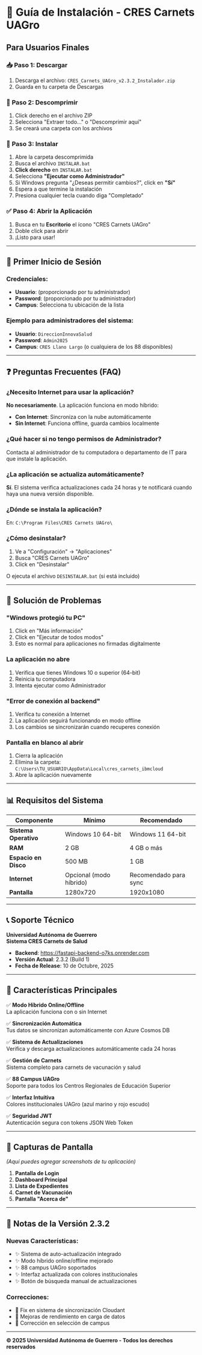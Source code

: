 # 📱 Guía de Instalación - CRES Carnets UAGro

## Para Usuarios Finales

### 📥 **Paso 1: Descargar**
1. Descarga el archivo: `CRES_Carnets_UAGro_v2.3.2_Instalador.zip`
2. Guarda en tu carpeta de Descargas

### 📂 **Paso 2: Descomprimir**
1. Click derecho en el archivo ZIP
2. Selecciona "Extraer todo..." o "Descomprimir aquí"
3. Se creará una carpeta con los archivos

### 🔧 **Paso 3: Instalar**
1. Abre la carpeta descomprimida
2. Busca el archivo `INSTALAR.bat`
3. **Click derecho** en `INSTALAR.bat`
4. Selecciona **"Ejecutar como Administrador"**
5. Si Windows pregunta "¿Deseas permitir cambios?", click en **"Sí"**
6. Espera a que termine la instalación
7. Presiona cualquier tecla cuando diga "Completado"

### ✅ **Paso 4: Abrir la Aplicación**
1. Busca en tu **Escritorio** el ícono "CRES Carnets UAGro"
2. Doble click para abrir
3. ¡Listo para usar!

---

## 🔐 Primer Inicio de Sesión

### Credenciales:
- **Usuario**: (proporcionado por tu administrador)
- **Password**: (proporcionado por tu administrador)
- **Campus**: Selecciona tu ubicación de la lista

### Ejemplo para administradores del sistema:
- **Usuario**: `DireccionInnovaSalud`
- **Password**: `Admin2025`
- **Campus**: `CRES Llano Largo` (o cualquiera de los 88 disponibles)

---

## ❓ Preguntas Frecuentes (FAQ)

### ¿Necesito Internet para usar la aplicación?
**No necesariamente**. La aplicación funciona en modo híbrido:
- **Con Internet**: Sincroniza con la nube automáticamente
- **Sin Internet**: Funciona offline, guarda cambios localmente

### ¿Qué hacer si no tengo permisos de Administrador?
Contacta al administrador de tu computadora o departamento de IT para que instale la aplicación.

### ¿La aplicación se actualiza automáticamente?
**Sí**. El sistema verifica actualizaciones cada 24 horas y te notificará cuando haya una nueva versión disponible.

### ¿Dónde se instala la aplicación?
En: `C:\Program Files\CRES Carnets UAGro\`

### ¿Cómo desinstalar?
1. Ve a "Configuración" → "Aplicaciones"
2. Busca "CRES Carnets UAGro"
3. Click en "Desinstalar"

O ejecuta el archivo `DESINSTALAR.bat` (si está incluido)

---

## 🔧 Solución de Problemas

### "Windows protegió tu PC"
1. Click en "Más información"
2. Click en "Ejecutar de todos modos"
3. Esto es normal para aplicaciones no firmadas digitalmente

### La aplicación no abre
1. Verifica que tienes Windows 10 o superior (64-bit)
2. Reinicia tu computadora
3. Intenta ejecutar como Administrador

### "Error de conexión al backend"
1. Verifica tu conexión a Internet
2. La aplicación seguirá funcionando en modo offline
3. Los cambios se sincronizarán cuando recuperes conexión

### Pantalla en blanco al abrir
1. Cierra la aplicación
2. Elimina la carpeta: `C:\Users\TU_USUARIO\AppData\Local\cres_carnets_ibmcloud`
3. Abre la aplicación nuevamente

---

## 📊 Requisitos del Sistema

| Componente | Mínimo | Recomendado |
|------------|---------|-------------|
| **Sistema Operativo** | Windows 10 64-bit | Windows 11 64-bit |
| **RAM** | 2 GB | 4 GB o más |
| **Espacio en Disco** | 500 MB | 1 GB |
| **Internet** | Opcional (modo híbrido) | Recomendado para sync |
| **Pantalla** | 1280x720 | 1920x1080 |

---

## 📞 Soporte Técnico

**Universidad Autónoma de Guerrero**  
**Sistema CRES Carnets de Salud**

- **Backend**: https://fastapi-backend-o7ks.onrender.com
- **Versión Actual**: 2.3.2 (Build 1)
- **Fecha de Release**: 10 de Octubre, 2025

---

## 🎯 Características Principales

✅ **Modo Híbrido Online/Offline**  
La aplicación funciona con o sin Internet

✅ **Sincronización Automática**  
Tus datos se sincronizan automáticamente con Azure Cosmos DB

✅ **Sistema de Actualizaciones**  
Verifica y descarga actualizaciones automáticamente cada 24 horas

✅ **Gestión de Carnets**  
Sistema completo para carnets de vacunación y salud

✅ **88 Campus UAGro**  
Soporte para todos los Centros Regionales de Educación Superior

✅ **Interfaz Intuitiva**  
Colores institucionales UAGro (azul marino y rojo escudo)

✅ **Seguridad JWT**  
Autenticación segura con tokens JSON Web Token

---

## 📸 Capturas de Pantalla

_(Aquí puedes agregar screenshots de tu aplicación)_

1. **Pantalla de Login**
2. **Dashboard Principal**
3. **Lista de Expedientes**
4. **Carnet de Vacunación**
5. **Pantalla "Acerca de"**

---

## 📝 Notas de la Versión 2.3.2

### Nuevas Características:
- ✨ Sistema de auto-actualización integrado
- ✨ Modo híbrido online/offline mejorado
- ✨ 88 campus UAGro soportados
- ✨ Interfaz actualizada con colores institucionales
- ✨ Botón de búsqueda manual de actualizaciones

### Correcciones:
- 🐛 Fix en sistema de sincronización Cloudant
- 🐛 Mejoras de rendimiento en carga de datos
- 🐛 Corrección en selección de campus

---

**© 2025 Universidad Autónoma de Guerrero - Todos los derechos reservados**
